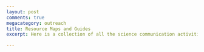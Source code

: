 ```yaml
---
layout: post
comments: true
megacategory: outreach
title: Resource Maps and Guides
excerpt: Here is a collection of all the science communication activities that I have been involved with. 

---
```


